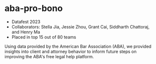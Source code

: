 # aba-pro-bono

* Datafest 2023
* Collaborators: Stella Jia, Jessie Zhou, Grant Cai, Siddharth Chattoraj, and Henry Ma
* Placed in top 15 out of 80 teams

Using data provided by the American Bar Association (ABA), we provided insights into client and attorney behavior to inform future steps on improving the ABA's free legal help platform.
